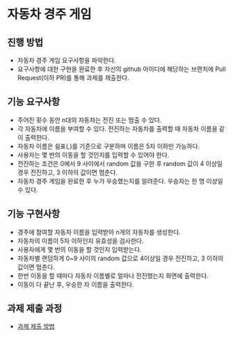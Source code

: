 # 자동차 경주 게임
## 진행 방법
* 자동차 경주 게임 요구사항을 파악한다.
* 요구사항에 대한 구현을 완료한 후 자신의 github 아이디에 해당하는 브랜치에 Pull Request(이하 PR)를 통해 과제를 제출한다.

## 기능 요구사항
* 주어진 횟수 동안 n대의 자동차는 전진 또는 멈출 수 있다.
* 각 자동차에 이름을 부여할 수 있다. 전진하는 자동차를 출력할 때 자동차 이름을 같이 출력한다.
* 자동차 이름은 쉼표(,)를 기준으로 구분하며 이름은 5자 이하만 가능하다.
* 사용자는 몇 번의 이동을 할 것인지를 입력할 수 있어야 한다.
* 전진하는 조건은 0에서 9 사이에서 random 값을 구한 후 random 값이 4 이상일 경우 전진하고, 3 이하의 값이면 멈춘다.
* 자동차 경주 게임을 완료한 후 누가 우승했는지를 알려준다. 우승자는 한 명 이상일 수 있다.

## 기능 구현사항
* 경주에 참여할 자동차 이름을 입력받아 n개의 자동차를 생성한다.
* 자동차의 이름이 5자 이하인지 유효성을 검사한다.
* 사용자에게 몇 번의 이동을 할 것인지 입력받는다.
* 자동차별 랜덤하게 0~9 사이의 random 값으로 4이상일 경우 전진하고, 3 이하의 값이면 멈춘다.
* 한번 이동을 할 때마다 자동차 이름별로 얼마나 전진했는지 화면에 출력한다.
* 이동이 다 끝난 후, 우승한 차 이름을 출력한다.

## 과제 제출 과정
* [과제 제출 방법](https://github.com/next-step/nextstep-docs/tree/master/precourse)
